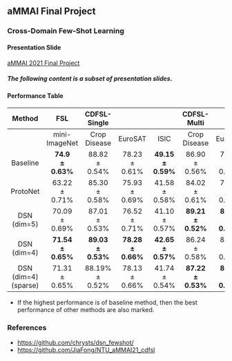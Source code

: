 ## aMMAI Final Project
### Cross-Domain Few-Shot Learning

#### Presentation Slide

[aMMAI 2021 Final Project](https://hackmd.io/@ZBjQiqfLQnSlD3bbbrrIOQ/HJyLO2bs_)

##### The following content is a subset of presentation slides.

#### Performance Table

|           Method           |              FSL              |         CDFSL-Single          |                               |                               |          CDFSL-Multi          |                               |                               |
|:--------------------------:|:-----------------------------:|:-----------------------------:|:-----------------------------:|:-----------------------------:|:-----------------------------:|:-----------------------------:|:-----------------------------:|
|                            |       mini-<br>ImageNet       |        Crop<br>Disease        |            EuroSAT            |             ISIC              |        Crop<br>Disease        |            EuroSAT            |             ISIC              |
|          Baseline          | **74.9 <br>$\pm$<br> 0.63%**  |   88.82 <br>$\pm$<br> 0.54%   |   78.23 <br>$\pm$<br> 0.61%   | **49.15 <br>$\pm$<br> 0.59%** |   86.90 <br>$\pm$<br> 0.56%   |   79.58 <br>$\pm$<br> 0.63%   | **48.03 <br>$\pm$<br> 0.63%** |
|          ProtoNet          |   63.22 <br>$\pm$<br> 0.71%   |   85.30 <br>$\pm$<br> 0.58%   |   75.93 <br>$\pm$<br> 0.69%   |   41.58 <br>$\pm$<br> 0.58%   |   84.02 <br>$\pm$<br> 0.61%   |   78.03 <br>$\pm$<br> 0.68%   |   42.88 <br>$\pm$<br> 0.56%   |
|       DSN<br>(dim=5)       |   70.09 <br>$\pm$<br> 0.69%   |   87.01 <br>$\pm$<br> 0.53%   |   76.52 <br>$\pm$<br> 0.71%   |   41.10 <br>$\pm$<br> 0.57%   | **89.21 <br>$\pm$<br> 0.52%** | **82.11 <br>$\pm$<br> 0.58%** | **43.84 <br>$\pm$<br> 0.58%** |
|       DSN<br>(dim=4)       | **71.54 <br>$\pm$<br> 0.65%** | **89.03 <br>$\pm$<br> 0.53%** | **78.28 <br>$\pm$<br> 0.66%** | **42.65 <br>$\pm$<br> 0.57%** |   86.24 <br>$\pm$<br> 0.58%   |   80.24 <br>$\pm$<br> 0.62%   |   41.36 <br>$\pm$<br> 0.58%   |
| DSN<br>(dim=4)<br>(sparse) |   71.31 <br>$\pm$<br> 0.65%   |  88.19% <br>$\pm$<br> 0.52%   |   78.13 <br>$\pm$<br> 0.66%   |   41.74 <br>$\pm$<br> 0.54%   | **87.22 <br>$\pm$<br> 0.53%** | **80.51 <br>$\pm$<br> 0.64%** | **42.94 <br>$\pm$<br> 0.55%** |

* If the highest performance is of baseline method, then the best performance of other methods are also marked.



<!-- ##### History

subspace: 64.82% +- 0.70%
* 100 epoch
* n_dim: 19
* learning rate: 0.001
* optimizer: AdamW
* weight_decay: default of AdamW (0.01)
* lambda: 0.03 (scale of discriminative loss, same as paper)

subspace: 69.59% +- 0.66%
* 200 epoch
    * 100 epoch (lr=0.001) + 100 epoch (lr=0.0001)
* n_dim: 19
* learning rate: 0.001 -> 0.0001
* optimizer: AdamW
* weight_decay: default of AdamW (0.01)
* lambda: 0.03

subspace: 71.28% +- 0.65%, 88.27% +- 0.50%, 77.24% +- 0.68%, 41.81% +- 0.56%
* 300 epoch
    * 100 epoch (lr=0.001) + 100 epoch (lr=0.0001) + 100 epoch (lr=0.00001)
* n_dim: 19
* learning rate: 0.001 -> 0.0001 -> 0.00001
* optimizer: AdamW
* weight_decay: default of AdamW (0.01)
* lambda: 0.03

subspace:
* FSL: 70.09% +- 0.69%
* CDFSL-Single: 87.01% +- 0.53%, 76.52% +- 0.71%, 41.10% +- 0.57%
* 300 epoch
    * 100 epoch (lr=0.001) + 100 epoch (lr=0.0001) + 100 epoch (lr=0.00001)
* n_dim: **5**
* learning rate: 0.001 -> 0.0001 -> 0.00001
* optimizer: AdamW
* weight_decay: default of AdamW (0.01)
* lambda: 0.03

subspace(multi):
* CDFSL-Multi: 89.21% +- 0.52%, 82.11% +- 0.58%, 43.84% +- 0.58%
    * domain 0 train acc (best): 69%
    * domain 1 train acc (best): 75%
* 300*2 epoch
* n_dim: **5**
* learning rate: 0.001 -> 0.0001 -> 0.00001
* optimizer: AdamW
* weight_decay: default of AdamW (0.01)
* lambda: 0.03

subspace (dim=4):
* train:
    * Single: last 71.31% +- 1.64%, best 72.42% +- 1.55%
* test:
    * FSL: 71.54% +- 0.65%
    * CDFSL-Single: 89.03% +- 0.53%, 78.28% +- 0.66%, 42.65% +- 0.57%
    * CDFSL-Multi: 86.24% +- 0.58%, 80.24% +- 0.62%, 41.36% +- 0.58%

subspace_plus (dim=4):
* train:
    * Single: last 69.01% +- 1.58% ,best 71.96% +- 1.57%
* test:
    * FSL: 71.31% +- 0.65%
    * CDFSL-Single: 88.19% +- 0.52%, 78.13% +- 0.66%, 41.74% +- 0.54%
    * CDFSL-Multi: 87.22% +- 0.53%, 80.51% +- 0.64% -->

### References

* https://github.com/chrysts/dsn_fewshot/
* https://github.com/JiaFong/NTU_aMMAI21_cdfsl
